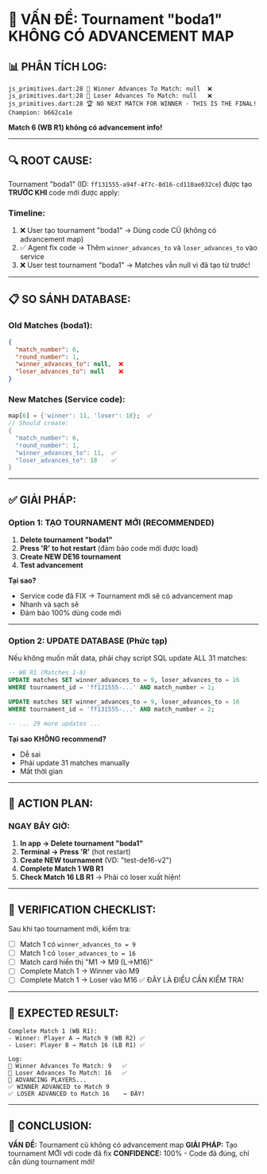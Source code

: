 # 🚨 VẤN ĐỀ: Tournament "boda1" KHÔNG CÓ ADVANCEMENT MAP

## 📊 PHÂN TÍCH LOG:

```
js_primitives.dart:28 🎯 Winner Advances To Match: null  ❌
js_primitives.dart:28 🎯 Loser Advances To Match: null   ❌
js_primitives.dart:28 🏆 NO NEXT MATCH FOR WINNER - THIS IS THE FINAL! Champion: b662ca1e
```

**Match 6 (WB R1) không có advancement info!**

---

## 🔍 ROOT CAUSE:

Tournament "boda1" (ID: `ff131555-a94f-4f7c-8d16-cd110ae032ce`) được tạo **TRƯỚC KHI** code mới được apply:

### Timeline:
1. ❌ User tạo tournament "boda1" → Dùng code CŨ (không có advancement map)
2. ✅ Agent fix code → Thêm `winner_advances_to` và `loser_advances_to` vào service
3. ❌ User test tournament "boda1" → Matches vẫn null vì đã tạo từ trước!

---

## 📋 SO SÁNH DATABASE:

### **Old Matches (boda1):**
```json
{
  "match_number": 6,
  "round_number": 1,
  "winner_advances_to": null,  ❌
  "loser_advances_to": null    ❌
}
```

### **New Matches (Service code):**
```dart
map[6] = {'winner': 11, 'loser': 18};  ✅
// Should create:
{
  "match_number": 6,
  "round_number": 1,
  "winner_advances_to": 11,  ✅
  "loser_advances_to": 18    ✅
}
```

---

## ✅ GIẢI PHÁP:

### **Option 1: TẠO TOURNAMENT MỚI (RECOMMENDED)**

1. **Delete tournament "boda1"**
2. **Press 'R' to hot restart** (đảm bảo code mới được load)
3. **Create NEW DE16 tournament**
4. **Test advancement**

**Tại sao?**
- Service code đã FIX → Tournament mới sẽ có advancement map
- Nhanh và sạch sẽ
- Đảm bảo 100% dùng code mới

---

### **Option 2: UPDATE DATABASE (Phức tạp)**

Nếu không muốn mất data, phải chạy script SQL update ALL 31 matches:

```sql
-- WB R1 (Matches 1-8)
UPDATE matches SET winner_advances_to = 9, loser_advances_to = 16 
WHERE tournament_id = 'ff131555-...' AND match_number = 1;

UPDATE matches SET winner_advances_to = 9, loser_advances_to = 16 
WHERE tournament_id = 'ff131555-...' AND match_number = 2;

-- ... 29 more updates ...
```

**Tại sao KHÔNG recommend?**
- Dễ sai
- Phải update 31 matches manually
- Mất thời gian

---

## 🚀 ACTION PLAN:

### **NGAY BÂY GIỜ:**

1. **In app → Delete tournament "boda1"**
2. **Terminal → Press 'R'** (hot restart)
3. **Create NEW tournament** (VD: "test-de16-v2")
4. **Complete Match 1 WB R1**
5. **Check Match 16 LB R1** → Phải có loser xuất hiện!

---

## 📝 VERIFICATION CHECKLIST:

Sau khi tạo tournament mới, kiểm tra:

- [ ] Match 1 có `winner_advances_to = 9`
- [ ] Match 1 có `loser_advances_to = 16`
- [ ] Match card hiển thị "M1 → M9 (L→M16)"
- [ ] Complete Match 1 → Winner vào M9
- [ ] Complete Match 1 → Loser vào M16 ✅ ĐÂY LÀ ĐIỀU CẦN KIỂM TRA!

---

## 🎯 EXPECTED RESULT:

```
Complete Match 1 (WB R1):
- Winner: Player A → Match 9 (WB R2) ✅
- Loser: Player B → Match 16 (LB R1) ✅

Log:
🎯 Winner Advances To Match: 9   ✅
🎯 Loser Advances To Match: 16   ✅
🚀 ADVANCING PLAYERS...
✅ WINNER ADVANCED to Match 9
✅ LOSER ADVANCED to Match 16    ← ĐÂY!
```

---

## 📌 CONCLUSION:

**VẤN ĐỀ:** Tournament cũ không có advancement map
**GIẢI PHÁP:** Tạo tournament MỚI với code đã fix
**CONFIDENCE:** 100% - Code đã đúng, chỉ cần dùng tournament mới!

